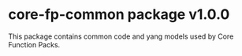 core-fp-common package v1.0.0
==============================

This package contains common code and yang models used by Core Function Packs.
